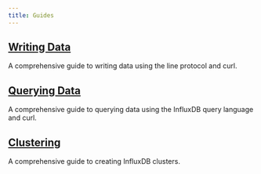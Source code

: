 ```yaml
---
title: Guides
---
```


## [Writing Data](/docs/v0.9/guides/writing_data.html)

A comprehensive guide to writing data using the line protocol and curl.

## [Querying Data](/docs/v0.9/guides/querying_data.html)

A comprehensive guide to querying data using the InfluxDB query language and curl.

## [Clustering](/docs/v0.9/guides/clustering.html)

A comprehensive guide to creating InfluxDB clusters.
